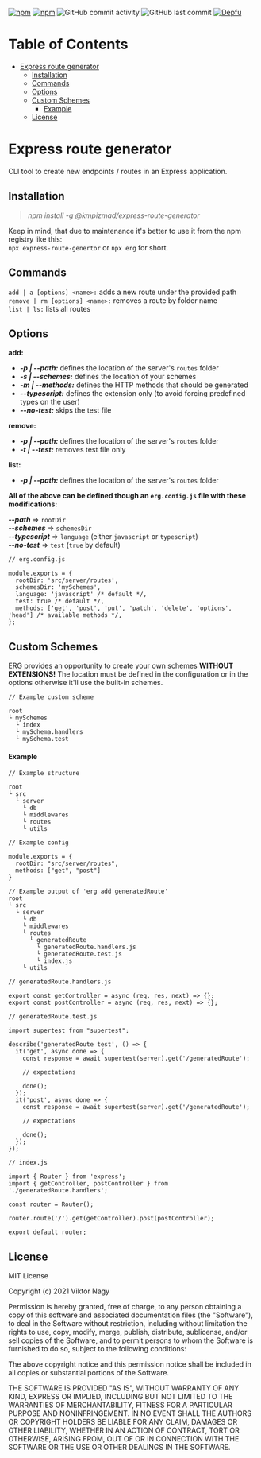 [![npm][npm-version]][npm-url]
[![npm][npm-downloads]][npm-url]
![GitHub commit activity][github-activity]
![GitHub last commit][github-last-commit]
[![Depfu][depfu-updates]][depfu-url]

# Table of Contents

- [Express route generator](#express-route-generator)
  - [Installation](#installation)
  - [Commands](#commands)
  - [Options](#options)
  - [Custom Schemes](#custom-schemes)
    - [Example](#example)
  - [License](#license)

# Express route generator

CLI tool to create new endpoints / routes in an Express application.

## Installation

> _npm install -g @kmpizmad/express-route-generator_

Keep in mind, that due to maintenance it's better to use it from the npm registry like this:<br/>
`npx express-route-genertor` or `npx erg` for short.

## Commands

`add | a [options] <name>:` adds a new route under the provided path<br />
`remove | rm [options] <name>:` removes a route by folder name<br />
`list | ls:` lists all routes

## Options

**add:**<br />

- **_-p | --path:_** defines the location of the server's `routes` folder
- **_-s | --schemes:_** defines the location of your schemes
- **_-m | --methods:_** defines the HTTP methods that should be generated
- **_--typescript:_** defines the extension only (to avoid forcing predefined types on the user)
- **_--no-test:_** skips the test file

**remove:**<br />

- **_-p | --path:_** defines the location of the server's `routes` folder
- **_-t | --test:_** removes test file only

**list:**

- **_-p | --path:_** defines the location of the server's `routes` folder

**All of the above can be defined though an `erg.config.js` file with these modifications:**

**_--path_** => `rootDir`<br />
**_--schemes_** => `schemesDir`<br />
**_--typescript_** => `language` (either `javascript` or `typescript`)<br />
**_--no-test_** => `test` (`true` by default)

```
// erg.config.js

module.exports = {
  rootDir: 'src/server/routes',
  schemesDir: 'mySchemes',
  language: 'javascript' /* default */,
  test: true /* default */,
  methods: ['get', 'post', 'put', 'patch', 'delete', 'options', 'head'] /* available methods */,
};
```

## Custom Schemes

ERG provides an opportunity to create your own schemes **WITHOUT EXTENSIONS!** The location must be defined in the configuration or in the options otherwise it'll use the built-in schemes.

```
// Example custom scheme

root
└ mySchemes
  └ index
  └ mySchema.handlers
  └ mySchema.test
```

#### Example

```
// Example structure

root
└ src
  └ server
    └ db
    └ middlewares
    └ routes
    └ utils
```

```
// Example config

module.exports = {
  rootDir: "src/server/routes",
  methods: ["get", "post"]
}
```

```
// Example output of 'erg add generatedRoute'
root
└ src
  └ server
    └ db
    └ middlewares
    └ routes
      └ generatedRoute
        └ generatedRoute.handlers.js
        └ generatedRoute.test.js
        └ index.js
    └ utils
```

```
// generatedRoute.handlers.js

export const getController = async (req, res, next) => {};
export const postController = async (req, res, next) => {};
```

```
// generatedRoute.test.js

import supertest from "supertest";

describe('generatedRoute test', () => {
  it('get', async done => {
    const response = await supertest(server).get('/generatedRoute');

    // expectations

    done();
  });
  it('post', async done => {
    const response = await supertest(server).get('/generatedRoute');

    // expectations

    done();
  });
});
```

```
// index.js

import { Router } from 'express';
import { getController, postController } from './generatedRoute.handlers';

const router = Router();

router.route('/').get(getController).post(postController);

export default router;
```

## License

MIT License

Copyright (c) 2021 Viktor Nagy

Permission is hereby granted, free of charge, to any person obtaining a copy
of this software and associated documentation files (the "Software"), to deal
in the Software without restriction, including without limitation the rights
to use, copy, modify, merge, publish, distribute, sublicense, and/or sell
copies of the Software, and to permit persons to whom the Software is
furnished to do so, subject to the following conditions:

The above copyright notice and this permission notice shall be included in all
copies or substantial portions of the Software.

THE SOFTWARE IS PROVIDED "AS IS", WITHOUT WARRANTY OF ANY KIND, EXPRESS OR
IMPLIED, INCLUDING BUT NOT LIMITED TO THE WARRANTIES OF MERCHANTABILITY,
FITNESS FOR A PARTICULAR PURPOSE AND NONINFRINGEMENT. IN NO EVENT SHALL THE
AUTHORS OR COPYRIGHT HOLDERS BE LIABLE FOR ANY CLAIM, DAMAGES OR OTHER
LIABILITY, WHETHER IN AN ACTION OF CONTRACT, TORT OR OTHERWISE, ARISING FROM,
OUT OF OR IN CONNECTION WITH THE SOFTWARE OR THE USE OR OTHER DEALINGS IN THE
SOFTWARE.

[npm-url]: https://www.npmjs.com/package/@kmpizmad/express-route-generator
[npm-version]: https://img.shields.io/npm/v/@kmpizmad/express-route-generator?color=informational&logo=npm
[npm-downloads]: https://img.shields.io/npm/dm/@kmpizmad/express-route-generator?color=critical&logo=npm
[github-activity]: https://img.shields.io/github/commit-activity/m/kmpizmad/express-route-generator?color=informational&logo=GitHub
[github-last-commit]: https://img.shields.io/github/last-commit/kmpizmad/express-route-generator?color=orange&logo=GitHub
[depfu-url]: https://depfu.com/orgs/github/kmpizmad
[depfu-updates]: https://img.shields.io/depfu/kmpizmad/express-route-generator?color=yellow&logo=Depfu
